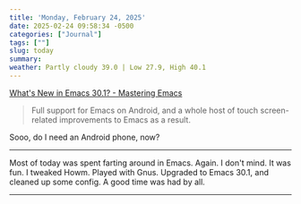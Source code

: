 ```yaml
---
title: 'Monday, February 24, 2025'
date: 2025-02-24 09:58:34 -0500
categories: ["Journal"]
tags: [""]
slug: today
summary: 
weather: Partly cloudy 39.0 | Low 27.9, High 40.1
---
```


[What's New in Emacs 30.1? - Mastering Emacs](https://www.masteringemacs.org/article/whats-new-in-emacs-301)

> Full support for Emacs on Android, and a whole host of touch screen-related improvements to Emacs as a result.

Sooo, do I need an Android phone, now?

----

Most of today was spent farting around in Emacs. Again. I don't mind. It was fun. I tweaked Howm. Played with Gnus. Upgraded to Emacs 30.1, and cleaned up some config. A good time was had by all.

----


